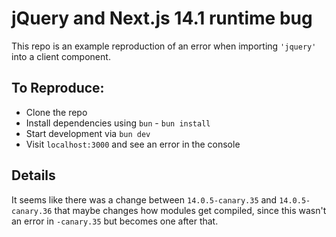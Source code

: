 # jQuery and Next.js 14.1 runtime bug

This repo is an example reproduction of an error when importing `'jquery'` into a client component.

## To Reproduce:

- Clone the repo
- Install dependencies using `bun` - `bun install`
- Start development via `bun dev`
- Visit `localhost:3000` and see an error in the console

## Details

It seems like there was a change between `14.0.5-canary.35` and `14.0.5-canary.36` that maybe changes how modules get compiled, since this wasn't an error in `-canary.35` but becomes one after that.

